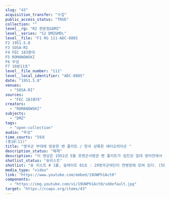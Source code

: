 ```yaml
---
slug: "43"
acquisition_transfer: "수집"
public_access_status: "TRUE"
collection: ""
level__rg: "R2 판문점&DMZ"
level__series: "S2 DMZ&MDL"
level__file: "F1 RG 111-ADC-8885
F2 1951.5.8
F3 SOSA-RI
F4 FEC 183중대
F5 ROMANOWSKI
F6 무성 
F7 10분11초"
level__file_number: "111"
level__local_identifier: "ADC-8885"
date: "1951.5.8"
venues: 
  - "SOSA-RI"
sources: 
  - "FEC 183중대"
creators: 
  - "ROMANOWSKI"
subjects: 
  - "DMZ"
tags: 
  - "open-collection"
audio: "무성"
time_courts: "59초
(총10:11)"
title: "영국군 부대에 방문한 밴 플리트 / 한국 상륙한 에티오피아군 "
description_status: "해제"
description: "이 영상은 1951년 5월 유엔군사령관 벤 플리트가 임진강 일대 방어전에서 활약한 영국군 29독립여단에 방문해 포상하는 장면이다. 영국군 주둔지는 파주 일대에 있었다. "
shotlist_status: "숏리스트"
shotlist: "숏 리스트 # 1롤, 슬레이트 01초 : 29영국군여단이 연병장에 모여 있다. (59초) 벤 플리트가 연병장에서 연설하 고, 그 옆에 29여단장 제임스가 서 있다. 임진강 주변에서 영웅적인 활동에 대해 포상이 주어졌다. "
media_type: "video"
link: "https://www.youtube.com/embed/19UWPh1Act0"
components: 
  - "https://img.youtube.com/vi/19UWPh1Act0/sddefault.jpg"
target: "https://ccwps.org/items/43"
---
```

